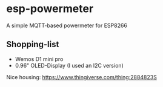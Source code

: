# esp-powermeter
A simple MQTT-based powermeter for ESP8266

Shopping-list
-------------
- Wemos D1 mini pro
- 0.96" OLED-Display (I used an I2C version)

Nice housing: https://www.thingiverse.com/thing:2884823S

